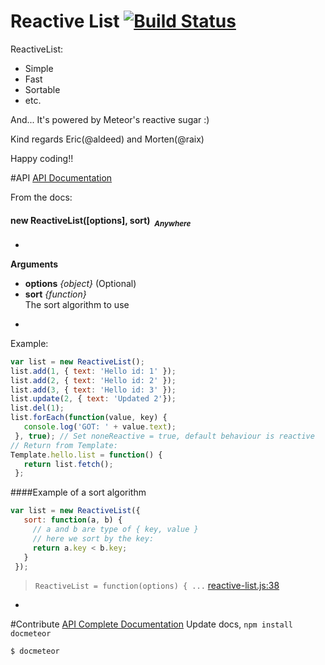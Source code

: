 Reactive List [![Build Status](https://travis-ci.org/CollectionFS/Meteor-reactive-list.png?branch=master)](https://travis-ci.org/CollectionFS/Meteor-reactive-list)
=========

ReactiveList:
* Simple
* Fast
* Sortable
* etc.

And... It's powered by Meteor's reactive sugar :)

Kind regards Eric(@aldeed) and Morten(@raix)

Happy coding!!

#API
[API Documentation](api.md)

From the docs:
#### <a name="ReactiveList"></a>new ReactiveList([options], sort)&nbsp;&nbsp;<sub><i>Anywhere</i></sub> ####
-

__Arguments__

* __options__ *{object}*    (Optional)
* __sort__ *{function}*  
The sort algorithm to use

-
Example:
```js
var list = new ReactiveList();
list.add(1, { text: 'Hello id: 1' });
list.add(2, { text: 'Hello id: 2' });
list.add(3, { text: 'Hello id: 3' });
list.update(2, { text: 'Updated 2'});
list.del(1);
list.forEach(function(value, key) {
   console.log('GOT: ' + value.text);
 }, true); // Set noneReactive = true, default behaviour is reactive
// Return from Template:
Template.hello.list = function() {
   return list.fetch();
 };
```
####Example of a sort algorithm
```js
var list = new ReactiveList({
   sort: function(a, b) {
     // a and b are type of { key, value }
     // here we sort by the key:
     return a.key < b.key;
   }
 });
```

> ```ReactiveList = function(options) { ...``` [reactive-list.js:38](reactive-list.js#L38)

-

#Contribute
[API Complete Documentation](internal.api.md)
Update docs, `npm install docmeteor`
```bash
$ docmeteor
```